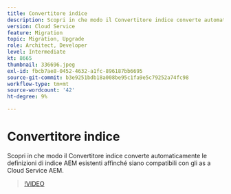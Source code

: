 ```yaml
---
title: Convertitore indice
description: Scopri in che modo il Convertitore indice converte automaticamente le definizioni di indice AEM esistenti affinché siano compatibili con gli as a Cloud Service AEM.
version: Cloud Service
feature: Migration
topic: Migration, Upgrade
role: Architect, Developer
level: Intermediate
kt: 8665
thumbnail: 336696.jpeg
exl-id: fbcb7ae8-0452-4632-a1fc-896187bb6695
source-git-commit: b3e9251bdb18a008be95c1fa9e5c79252a74fc98
workflow-type: tm+mt
source-wordcount: '42'
ht-degree: 9%

---
```


# Convertitore indice

Scopri in che modo il Convertitore indice converte automaticamente le definizioni di indice AEM esistenti affinché siano compatibili con gli as a Cloud Service AEM.

>[!VIDEO](https://video.tv.adobe.com/v/336696?quality=12&learn=on)
